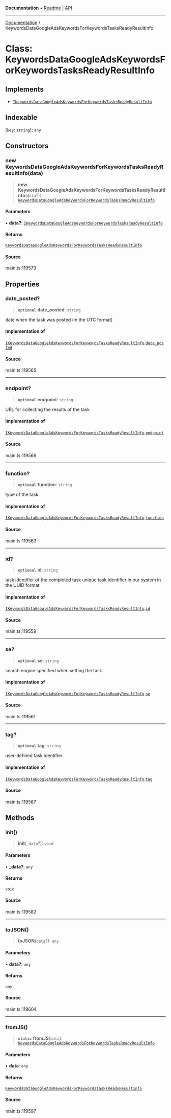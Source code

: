 **Documentation** • [Readme](../README.md) \| [API](../globals.md)

***

[Documentation](../README.md) / KeywordsDataGoogleAdsKeywordsForKeywordsTasksReadyResultInfo

# Class: KeywordsDataGoogleAdsKeywordsForKeywordsTasksReadyResultInfo

## Implements

- [`IKeywordsDataGoogleAdsKeywordsForKeywordsTasksReadyResultInfo`](../interfaces/IKeywordsDataGoogleAdsKeywordsForKeywordsTasksReadyResultInfo.md)

## Indexable

 \[`key`: `string`\]: `any`

## Constructors

### new KeywordsDataGoogleAdsKeywordsForKeywordsTasksReadyResultInfo(data)

> **new KeywordsDataGoogleAdsKeywordsForKeywordsTasksReadyResultInfo**(`data`?): [`KeywordsDataGoogleAdsKeywordsForKeywordsTasksReadyResultInfo`](KeywordsDataGoogleAdsKeywordsForKeywordsTasksReadyResultInfo.md)

#### Parameters

• **data?**: [`IKeywordsDataGoogleAdsKeywordsForKeywordsTasksReadyResultInfo`](../interfaces/IKeywordsDataGoogleAdsKeywordsForKeywordsTasksReadyResultInfo.md)

#### Returns

[`KeywordsDataGoogleAdsKeywordsForKeywordsTasksReadyResultInfo`](KeywordsDataGoogleAdsKeywordsForKeywordsTasksReadyResultInfo.md)

#### Source

main.ts:119573

## Properties

### date\_posted?

> **`optional`** **date\_posted**: `string`

date when the task was posted (in the UTC format)

#### Implementation of

[`IKeywordsDataGoogleAdsKeywordsForKeywordsTasksReadyResultInfo`](../interfaces/IKeywordsDataGoogleAdsKeywordsForKeywordsTasksReadyResultInfo.md).[`date_posted`](../interfaces/IKeywordsDataGoogleAdsKeywordsForKeywordsTasksReadyResultInfo.md#date_posted)

#### Source

main.ts:119565

***

### endpoint?

> **`optional`** **endpoint**: `string`

URL for collecting the results of the task

#### Implementation of

[`IKeywordsDataGoogleAdsKeywordsForKeywordsTasksReadyResultInfo`](../interfaces/IKeywordsDataGoogleAdsKeywordsForKeywordsTasksReadyResultInfo.md).[`endpoint`](../interfaces/IKeywordsDataGoogleAdsKeywordsForKeywordsTasksReadyResultInfo.md#endpoint)

#### Source

main.ts:119569

***

### function?

> **`optional`** **function**: `string`

type of the task

#### Implementation of

[`IKeywordsDataGoogleAdsKeywordsForKeywordsTasksReadyResultInfo`](../interfaces/IKeywordsDataGoogleAdsKeywordsForKeywordsTasksReadyResultInfo.md).[`function`](../interfaces/IKeywordsDataGoogleAdsKeywordsForKeywordsTasksReadyResultInfo.md#function)

#### Source

main.ts:119563

***

### id?

> **`optional`** **id**: `string`

task identifier of the completed task
unique task identifier in our system in the UUID format

#### Implementation of

[`IKeywordsDataGoogleAdsKeywordsForKeywordsTasksReadyResultInfo`](../interfaces/IKeywordsDataGoogleAdsKeywordsForKeywordsTasksReadyResultInfo.md).[`id`](../interfaces/IKeywordsDataGoogleAdsKeywordsForKeywordsTasksReadyResultInfo.md#id)

#### Source

main.ts:119559

***

### se?

> **`optional`** **se**: `string`

search engine specified when setting the task

#### Implementation of

[`IKeywordsDataGoogleAdsKeywordsForKeywordsTasksReadyResultInfo`](../interfaces/IKeywordsDataGoogleAdsKeywordsForKeywordsTasksReadyResultInfo.md).[`se`](../interfaces/IKeywordsDataGoogleAdsKeywordsForKeywordsTasksReadyResultInfo.md#se)

#### Source

main.ts:119561

***

### tag?

> **`optional`** **tag**: `string`

user-defined task identifier

#### Implementation of

[`IKeywordsDataGoogleAdsKeywordsForKeywordsTasksReadyResultInfo`](../interfaces/IKeywordsDataGoogleAdsKeywordsForKeywordsTasksReadyResultInfo.md).[`tag`](../interfaces/IKeywordsDataGoogleAdsKeywordsForKeywordsTasksReadyResultInfo.md#tag)

#### Source

main.ts:119567

## Methods

### init()

> **init**(`_data`?): `void`

#### Parameters

• **\_data?**: `any`

#### Returns

`void`

#### Source

main.ts:119582

***

### toJSON()

> **toJSON**(`data`?): `any`

#### Parameters

• **data?**: `any`

#### Returns

`any`

#### Source

main.ts:119604

***

### fromJS()

> **`static`** **fromJS**(`data`): [`KeywordsDataGoogleAdsKeywordsForKeywordsTasksReadyResultInfo`](KeywordsDataGoogleAdsKeywordsForKeywordsTasksReadyResultInfo.md)

#### Parameters

• **data**: `any`

#### Returns

[`KeywordsDataGoogleAdsKeywordsForKeywordsTasksReadyResultInfo`](KeywordsDataGoogleAdsKeywordsForKeywordsTasksReadyResultInfo.md)

#### Source

main.ts:119597
